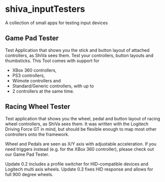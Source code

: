 # shiva_inputTesters
A collection of small apps for testing input devices

## Game Pad Tester
Test Application that shows you the stick and button layout of attached controllers, as ShiVa sees them. Test your controllers, button layouts and thumbsticks. This Tool comes with support for

- XBox 360 controllers,
- PS3 controllers,
- Wiimote controllers and
- Standard/Generic controllers, with up to
- 2 controllers at the same time.

## Racing Wheel Tester
Test application that shows you the wheel, pedal and button layout of racing wheel controllers, as ShiVa sees them. It was written with the Logitech Driving Force GT in mind, but should be flexible enough to map most other controllers onto the framework.

Wheel and Pedals are seen as X/Y axis with adjustable acceleration. If you need triggers instead (e.g. for the XBox 360 controller), please check out our Game Pad Tester.

Update 0.2 includes a profile switcher for HID-compatible devices and Logitech multi axis wheels.
Update 0.3 fixes HID response and allows for full 900 degree wheels.
